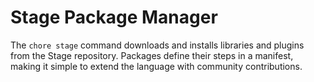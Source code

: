 # Stage Package Manager

The `chore stage` command downloads and installs libraries and plugins from the
Stage repository. Packages define their steps in a manifest, making it simple to
extend the language with community contributions.
